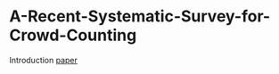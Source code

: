 # A-Recent-Systematic-Survey-for-Crowd-Counting

Introduction
[paper](https://www.jiqizhixin.com/articles/2020-01-15-15)
















